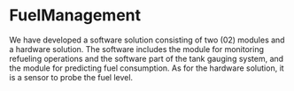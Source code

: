 # FuelManagement
We have developed a software solution consisting of two (02) modules and a hardware solution. The software includes the module for monitoring refueling operations and the software part of the tank gauging system, and the module for predicting fuel consumption. As for the hardware solution, it is a sensor to probe the fuel level.
